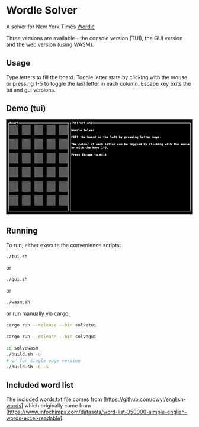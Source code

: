 # Wordle Solver

A solver for New York Times [Wordle](https://www.nytimes.com/games/wordle/index.html)

Three versions are available - the console version (TUI), the GUI version and [the web version (using WASM)](https://andywarduk.github.io/wordle/).

## Usage

Type letters to fill the board. Toggle letter state by clicking with the mouse or pressing 1-5 to toggle the last letter in each column. Escape key exits the tui and gui versions.

## Demo (tui)

![Demonstration](doc/Demo.gif)

## Running

To run, either execute the convenience scripts:

```bash
./tui.sh
```

or

```bash
./gui.sh
```

or

```bash
./wasm.sh
```

or run manually via cargo:

```bash
cargo run --release --bin solvetui
```

```bash
cargo run --release --bin solvegui
```

```bash
cd solvewasm
./build.sh -o
# or for single page version
./build.sh -o -s
```

## Included word list

The included words.txt file comes from [https://github.com/dwyl/english-words] which originally came from [https://www.infochimps.com/datasets/word-list-350000-simple-english-words-excel-readable].
